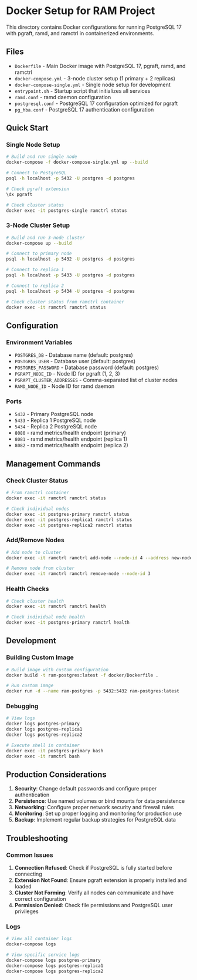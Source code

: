 # Docker Setup for RAM Project

This directory contains Docker configurations for running PostgreSQL 17 with pgraft, ramd, and ramctrl in containerized environments.

## Files

- `Dockerfile` - Main Docker image with PostgreSQL 17, pgraft, ramd, and ramctrl
- `docker-compose.yml` - 3-node cluster setup (1 primary + 2 replicas)
- `docker-compose-single.yml` - Single node setup for development
- `entrypoint.sh` - Startup script that initializes all services
- `ramd.conf` - ramd daemon configuration
- `postgresql.conf` - PostgreSQL 17 configuration optimized for pgraft
- `pg_hba.conf` - PostgreSQL 17 authentication configuration

## Quick Start

### Single Node Setup

```bash
# Build and run single node
docker-compose -f docker-compose-single.yml up --build

# Connect to PostgreSQL
psql -h localhost -p 5432 -U postgres -d postgres

# Check pgraft extension
\dx pgraft

# Check cluster status
docker exec -it postgres-single ramctrl status
```

### 3-Node Cluster Setup

```bash
# Build and run 3-node cluster
docker-compose up --build

# Connect to primary node
psql -h localhost -p 5432 -U postgres -d postgres

# Connect to replica 1
psql -h localhost -p 5433 -U postgres -d postgres

# Connect to replica 2
psql -h localhost -p 5434 -U postgres -d postgres

# Check cluster status from ramctrl container
docker exec -it ramctrl ramctrl status
```

## Configuration

### Environment Variables

- `POSTGRES_DB` - Database name (default: postgres)
- `POSTGRES_USER` - Database user (default: postgres)
- `POSTGRES_PASSWORD` - Database password (default: postgres)
- `PGRAPT_NODE_ID` - Node ID for pgraft (1, 2, 3)
- `PGRAPT_CLUSTER_ADDRESSES` - Comma-separated list of cluster nodes
- `RAMD_NODE_ID` - Node ID for ramd daemon

### Ports

- `5432` - Primary PostgreSQL node
- `5433` - Replica 1 PostgreSQL node
- `5434` - Replica 2 PostgreSQL node
- `8080` - ramd metrics/health endpoint (primary)
- `8081` - ramd metrics/health endpoint (replica 1)
- `8082` - ramd metrics/health endpoint (replica 2)

## Management Commands

### Check Cluster Status

```bash
# From ramctrl container
docker exec -it ramctrl ramctrl status

# Check individual nodes
docker exec -it postgres-primary ramctrl status
docker exec -it postgres-replica1 ramctrl status
docker exec -it postgres-replica2 ramctrl status
```

### Add/Remove Nodes

```bash
# Add node to cluster
docker exec -it ramctrl ramctrl add-node --node-id 4 --address new-node --port 5432

# Remove node from cluster
docker exec -it ramctrl ramctrl remove-node --node-id 3
```

### Health Checks

```bash
# Check cluster health
docker exec -it ramctrl ramctrl health

# Check individual node health
docker exec -it postgres-primary ramctrl health
```

## Development

### Building Custom Image

```bash
# Build image with custom configuration
docker build -t ram-postgres:latest -f docker/Dockerfile .

# Run custom image
docker run -d --name ram-postgres -p 5432:5432 ram-postgres:latest
```

### Debugging

```bash
# View logs
docker logs postgres-primary
docker logs postgres-replica1
docker logs postgres-replica2

# Execute shell in container
docker exec -it postgres-primary bash
docker exec -it ramctrl bash
```

## Production Considerations

1. **Security**: Change default passwords and configure proper authentication
2. **Persistence**: Use named volumes or bind mounts for data persistence
3. **Networking**: Configure proper network security and firewall rules
4. **Monitoring**: Set up proper logging and monitoring for production use
5. **Backup**: Implement regular backup strategies for PostgreSQL data

## Troubleshooting

### Common Issues

1. **Connection Refused**: Check if PostgreSQL is fully started before connecting
2. **Extension Not Found**: Ensure pgraft extension is properly installed and loaded
3. **Cluster Not Forming**: Verify all nodes can communicate and have correct configuration
4. **Permission Denied**: Check file permissions and PostgreSQL user privileges

### Logs

```bash
# View all container logs
docker-compose logs

# View specific service logs
docker-compose logs postgres-primary
docker-compose logs postgres-replica1
docker-compose logs postgres-replica2
```
